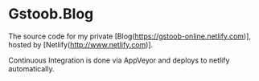 # Gstoob.Blog

The source code for my private [Blog(https://gstoob-online.netlify.com)], hosted by [Netlify(http://www.netlify.com)].

Continuous Integration is done via AppVeyor and deploys to netlify automatically.